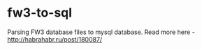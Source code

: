 fw3-to-sql
==========

Parsing FW3 database files to mysql database. Read more here - http://habrahabr.ru/post/180087/
